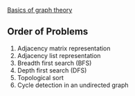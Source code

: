 [Basics of graph theory](https://www.geeksforgeeks.org/mathematics-graph-theory-basics-set-1/)

## Order of Problems

1. Adjacency matrix representation
2. Adjacency list representation
3. Breadth first search (BFS)
4. Depth first search (DFS)
5. Topological sort
6. Cycle detection in an undirected graph

<!-- Sample graph:

7 7
1 2   1 3   2 4   2 5   2 6   2 7   7 3 -->
